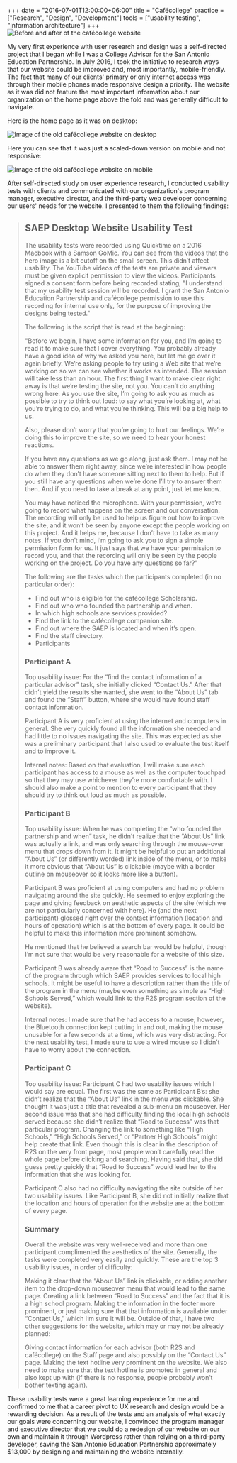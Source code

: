 +++
date = "2016-07-01T12:00:00+06:00"
title = "Cafécollege"
practice = ["Research", "Design", "Development"]
tools = ["usability testing", "information architecture"]
+++
![Before and after of the cafécollege website](/img/cafecollege1.png "Cafécollege Website, Before and After")

My very first experience with user research and design was a self-directed project that I began while I was a College Advisor for the San Antonio Education Partnership. In July 2016, I took the initiative to research ways that our website could be improved and, most importantly, mobile-friendly. The fact that many of our clients' primary or only internet access was through their mobile phones made responsive design a priority. The website as it was did not feature the most important information about our organization on the home page above the fold and was generally difficult to navigate.

Here is the home page as it was on desktop:

![Image of the old cafécollege website on desktop](/img/cafecollege2.jpg "Previous Cafécollege Website on Desktop")

Here you can see that it was just a scaled-down version on mobile and not responsive:

![Image of the old cafécollege website on mobile](/img/cafecollege3.jpg "Previous Cafécollege Website on Mobile")

After self-directed study on user experience research, I conducted usability tests with clients and communicated with our organization's program manager, executive director, and the third-party web developer concerning our users' needs for the website. I presented to them the following findings:

> ## SAEP Desktop Website Usability Test
>
> The usability tests were recorded using Quicktime on a 2016 Macbook with a Samson GoMic. You can see from the videos that the hero image is a bit cutoff on the small screen. This didn’t affect usability. The YouTube videos of the tests are private and viewers must be given explicit permission to view the videos. Participants signed a consent form before being recorded stating, "I understand that my usability test session will be recorded. I grant the San Antonio Education Partnership and cafécollege permission to use this recording for internal use only, for the purpose of improving the designs being tested."
>
> The following is the script that is read at the beginning:
>
> "Before we begin, I have some information for you, and I’m going to read it to make sure that I cover everything. You probably already have a good idea of why we asked you here, but let me go over it again briefly. We’re asking people to try using a Web site that we’re working on so we can see whether it works as intended. The session will take less than an hour. The first thing I want to make clear right away is that we’re testing the site, not you. You can’t do anything wrong here. As you use the site, I’m going to ask you as much as possible to try to think out loud: to say what you’re looking at, what you’re trying to do, and what you’re thinking. This will be a big help to us.
>
> Also, please don’t worry that you’re going to hurt our feelings. We’re doing this to improve the site, so we need to hear your honest reactions.
>
>
> If you have any questions as we go along, just ask them. I may not be able to answer them right away, since we’re interested in how people do when they don’t have someone sitting next to them to help. But if you still have any questions when we’re done I’ll try to answer them then. And if you need to take a break at any point, just let me know.
>
> You may have noticed the microphone. With your permission, we’re going to record what happens on the screen and our conversation. The recording will only be used to help us figure out how to improve the site, and it won’t be seen by anyone except the people working on this project. And it helps me, because I don’t have to take as many notes. If you don’t mind, I’m going to ask you to sign a simple permission form for us. It just says that we have your permission to record you, and that the recording will only be seen by the people working on the project. Do you have any questions so far?"
>
> The following are the tasks which the participants completed (in no particular order):
>
> * Find out who is eligible for the cafécollege Scholarship.
> * Find out who who founded the partnership and when.
> * In which high schools are services provided?
> * Find the link to the cafécollege companion site.
> * Find out where the SAEP is located and when it’s open.
> * Find the staff directory.
> * Participants
>
> ### Participant A
>
> Top usability issue: For the “find the contact information of a particular advisor” task, she initially clicked “Contact Us.” After that didn’t yield the results she wanted, she went to the “About Us” tab and found the “Staff” button, where she would have found staff contact information.
>
> Participant A is very proficient at using the internet and computers in general. She very quickly found all the information she needed and had little to no issues navigating the site. This was expected as she was a preliminary participant that I also used to evaluate the test itself and to improve it.
>
> Internal notes: Based on that evaluation, I will make sure each participant has access to a mouse as well as the computer touchpad so that they may use whichever they’re more comfortable with. I should also make a point to mention to every participant that they should try to think out loud as much as possible.
>
> ### Participant B
>
> Top usability issue: When he was completing the “who founded the partnership and when” task, he didn’t realize that the “About Us” link was actually a link, and was only searching through the mouse-over menu that drops down from it. It might be helpful to put an additional “About Us” (or differently worded) link inside of the menu, or to make it more obvious that “About Us” is clickable (maybe with a border outline on mouseover so it looks more like a button).
>
> Participant B was proficient at using computers and had no problem navigating around the site quickly. He seemed to enjoy exploring the page and giving feedback on aesthetic aspects of the site (which we are not particularly concerned with here). He (and the next participant) glossed right over the contact information (location and hours of operation) which is at the bottom of every page. It could be helpful to make this information more prominent somehow.
>
> He mentioned that he believed a search bar would be helpful, though I’m not sure that would be very reasonable for a website of this size.
>
> Participant B was already aware that “Road to Success” is the name of the program through which SAEP provides services to local high schools. It might be useful to have a description rather than the title of the program in the menu (maybe even something as simple as “High Schools Served,” which would link to the R2S program section of the website).
>
> Internal notes: I made sure that he had access to a mouse; however, the Bluetooth connection kept cutting in and out, making the mouse unusable for a few seconds at a time, which was very distracting. For the next usability test, I made sure to use a wired mouse so I didn’t have to worry about the connection.
>
> ### Participant C
>
> Top usability issue: Participant C had two usability issues which I would say are equal. The first was the same as Participant B’s: she didn’t realize that the “About Us” link in the menu was clickable. She thought it was just a title that revealed a sub-menu on mouseover. Her second issue was that she had difficulty finding the local high schools served because she didn’t realize that “Road to Success” was that particular program. Changing the link to something like “High Schools,” “High Schools Served,” or “Partner High Schools” might help create that link. Even though this is clear in the description of R2S on the very front page, most people won’t carefully read the whole page before clicking and searching. Having said that, she did guess pretty quickly that “Road to Success” would lead her to the information that she was looking for.
>
> Participant C also had no difficulty navigating the site outside of her two usability issues. Like Participant B, she did not initially realize that the location and hours of operation for the website are at the bottom of every page.
>
> ### Summary
>
> Overall the website was very well-received and more than one participant complimented the aesthetics of the site. Generally, the tasks were completed very easily and quickly. These are the top 3 usability issues, in order of difficulty:
>
> Making it clear that the “About Us” link is clickable, or adding another item to the drop-down mouseover menu that would lead to the same page.
> Creating a link between “Road to Success” and the fact that it is a high school program.
> Making the information in the footer more prominent, or just making sure that that information is available under “Contact Us,” which I’m sure it will be.
> Outside of that, I have two other suggestions for the website, which may or may not be already planned:
>
> Giving contact information for each advisor (both R2S and cafécollege) on the Staff page and also possibly on the “Contact Us” page.
> Making the text hotline very prominent on the website. We also need to make sure that the text hotline is promoted in general and also kept up with (if there is no response, people probably won’t bother texting again).

These usability tests were a great learning experience for me and confirmed to me that a career pivot to UX research and design would be a rewarding decision. As a result of the tests and an analysis of what exactly our goals were concerning our website, I convinced the program manager and executive director that we could do a redesign of our website on our own and maintain it through Wordpress rather than relying on a third-party developer, saving the San Antonio Education Partnership approximately $13,000 by designing and maintaining the website internally.
